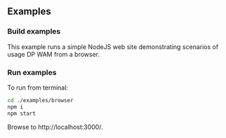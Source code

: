## Examples

### Build examples

This example runs a simple NodeJS web site demonstrating scenarios of usage DP WAM from a browser.

### Run examples

To run from terminal:

``` bash
cd ./examples/browser
npm i
npm start
```

Browse to http://localhost:3000/.
